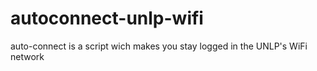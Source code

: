 autoconnect-unlp-wifi
=====================

auto-connect is a script wich makes you stay logged in the UNLP's WiFi network
